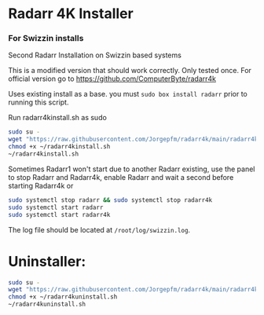 # Radarr 4K Installer
### For Swizzin installs
Second Radarr Installation on Swizzin based systems

This is a modified version that should work correctly. Only tested once. For official version go to https://github.com/ComputerByte/radarr4k

Uses existing install as a base. you must ``sudo box install radarr`` prior to running this script. 

Run radarr4kinstall.sh as sudo
```bash
sudo su -
wget "https://raw.githubusercontent.com/Jorgepfm/radarr4k/main/radarr4kinstall.sh"
chmod +x ~/radarr4kinstall.sh
~/radarr4kinstall.sh
```
Sometimes Radarr1 won't start due to another Radarr existing, use the panel to stop Radarr and Radarr4k, enable Radarr and wait a second before starting Radarr4k or

```bash
sudo systemctl stop radarr && sudo systemctl stop radarr4k
sudo systemctl start radarr
sudo systemctl start radarr4k
```

The log file should be located at ``/root/log/swizzin.log``.

# Uninstaller: 

```bash
sudo su -
wget "https://raw.githubusercontent.com/Jorgepfm/radarr4k/main/radarr4kuninstall.sh"
chmod +x ~/radarr4kuninstall.sh
~/radarr4kuninstall.sh
```
